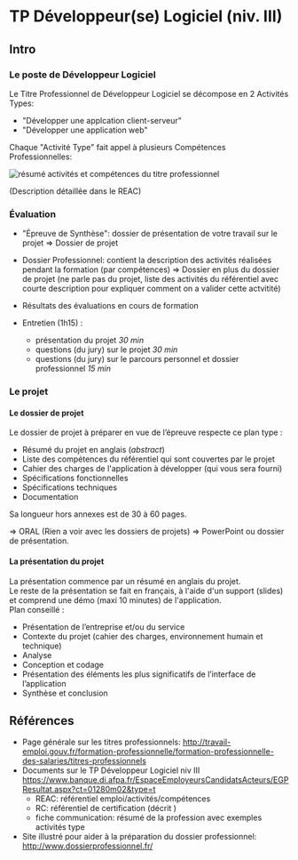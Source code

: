 # TP Développeur(se) Logiciel (niv. III)

## Intro

### Le poste de Développeur Logiciel
Le Titre Professionnel de Développeur Logiciel se décompose en 2 Activités Types:
- "Développer une applcation client-serveur"
- "Développer une application web"

Chaque "Activité Type" fait appel à plusieurs Compétences Professionnelles:  

![résumé activités et compétences du titre professionnel](https://github.com/O-clock/bigbang-fiches-recap/blob/master/titre-pro/img/resume-tp-cp.png?raw=true)

(Description détaillée dans le REAC)

### Évaluation
- "Épreuve de Synthèse": dossier de présentation de votre travail sur le projet => Dossier de projet
- Dossier Professionnel: contient la description des activités réalisées pendant la formation (par compétences) => Dossier en plus du dossier de projet (ne parle pas du projet, liste des activités du référentiel avec courte description pour expliquer comment on a valider cette actvitité)
- Résultats des évaluations en cours de formation

- Entretien (1h15) :
  - présentation du projet *30 min*
  - questions (du jury) sur le projet *30 min*
  - questions (du jury) sur le parcours personnel et dossier professionnel *15 min*


### Le projet

#### Le dossier de projet
Le dossier de projet à préparer en vue de l’épreuve respecte ce plan type :
- Résumé du projet en anglais (*abstract*)
- Liste des compétences du référentiel qui sont couvertes par le projet
- Cahier des charges de l'application à développer (qui vous sera fourni)
- Spécifications fonctionnelles
- Spécifications techniques
- Documentation  

Sa longueur hors annexes est de 30 à 60 pages.

=> ORAL (Rien a voir avec les dossiers de projets) => PowerPoint ou dossier de présentation.
#### La présentation du projet
La présentation commence par un résumé en anglais du projet.  
Le reste de la présentation se fait en français, à l'aide d'un support (slides) et comprend une démo (maxi 10 minutes) de l'application.  
Plan conseillé :  
  - Présentation de l’entreprise et/ou du service
  - Contexte du projet (cahier des charges, environnement humain et technique)
  - Analyse
  - Conception et codage
  - Présentation des éléments les plus significatifs de l’interface de l’application
  - Synthèse et conclusion  


## Références
- Page générale sur les titres professionnels: http://travail-emploi.gouv.fr/formation-professionnelle/formation-professionnelle-des-salaries/titres-professionnels  
- Documents sur le TP Développeur Logiciel niv III https://www.banque.di.afpa.fr/EspaceEmployeursCandidatsActeurs/EGPResultat.aspx?ct=01280m02&type=t  
  - REAC: référentiel emploi/activités/compétences
  - RC: référentiel de certification (décrit )
  - fiche communication: résumé de la profession avec exemples activités type  
- Site illustré pour aider à la préparation du dossier professionnel: http://www.dossierprofessionnel.fr/  
